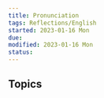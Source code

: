 ```yaml
---
title: Pronunciation
tags: Reflections/English    
started: 2023-01-16 Mon
due: 
modified: 2023-01-16 Mon
status: 
---
```

## Topics
